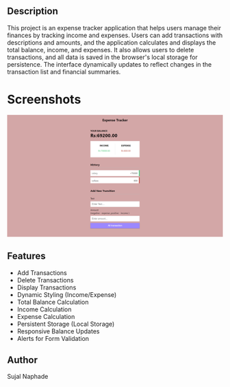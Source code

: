  ## Description

This project is an expense tracker application that helps users manage their finances by tracking income and expenses. Users can add transactions with descriptions and amounts, and the application calculates and displays the total balance, income, and expenses. It also allows users to delete transactions, and all data is saved in the browser's local storage for persistence. The interface dynamically updates to reflect changes in the transaction list and financial summaries.

# Screenshots

![Screenshot](ss.png)


## Features
- Add Transactions
- Delete Transactions
- Display Transactions
- Dynamic Styling (Income/Expense)
- Total Balance Calculation
- Income Calculation
- Expense Calculation
- Persistent Storage (Local Storage)
- Responsive Balance Updates
- Alerts for Form Validation

## Author

Sujal Naphade

